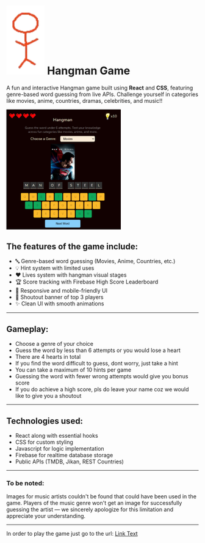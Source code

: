 # <img src="/src/assets/icon.png" alt="hangman" width="100"> Hangman Game

A fun and interactive Hangman game built using **React** and **CSS**, featuring genre-based word guessing from live APIs. Challenge yourself in categories like movies, anime, countries, dramas, celebrities, and music!!

<img src="/src/assets/screenshot.png" alt="hangmangame" width="300">

## The features of the game include:

- 🔤 Genre-based word guessing (Movies, Anime, Countries, etc.)
- 💡 Hint system with limited uses
- ❤️ Lives system with hangman visual stages
- 🏆 Score tracking with Firebase High Score Leaderboard
- 📱 Responsive and mobile-friendly UI
- 🔄 Shoutout banner of top 3 players
- ✨ Clean UI with smooth animations

---

## Gameplay:

- Choose a genre of your choice
- Guess the word by less than 6 attempts or you would lose a heart
- There are 4 hearts in total
- If you find the word difficult to guess, dont worry, just take a hint
- You can take a maximum of 10 hints per game
- Guessing the word with fewer wrong attempts would give you bonus score
- If you do achieve a high score, pls do leave your name coz we would like to give you a shoutout

---

## Technologies used:

- React along with essential hooks
- CSS for custom styling
- Javascript for logic implementation
- Firebase for realtime database storage
- Public APIs (TMDB, Jikan, REST Countries)

---

### To be noted:
Images for music artists couldn't be found that could have been used in the game. Players of the music genre won't get an image for successfully guessing the artist — we sincerely apologize for this limitation and appreciate your understanding.

---

In order to play the game just go to the url:
[Link Text](https://Therealankitk.github.io/Hangman-Game/)